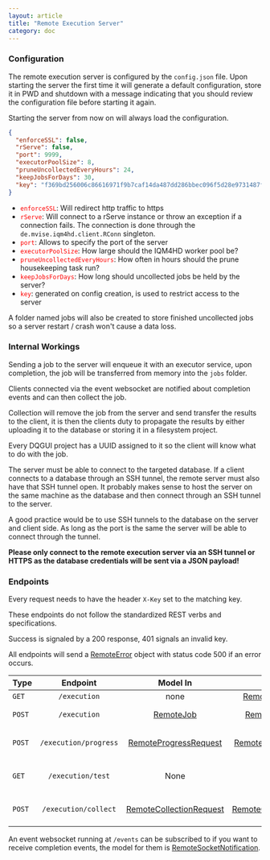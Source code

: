 ```yaml
---
layout: article
title: "Remote Execution Server"
category: doc
---
```


### Configuration

The remote execution server is configured by the `config.json` file. Upon starting the server the first time it will generate a default configuration, store it in PWD and shutdown with a message indicating that you should review the configuration file before starting it again.

Starting the server from now on will always load the configuration.

```json
{
  "enforceSSL": false,
  "rServe": false,
  "port": 9999,
  "executorPoolSize": 8,
  "pruneUncollectedEveryHours": 24, 
  "keepJobsForDays": 30,
  "key": "f369bd256006c86616971f9b7caf14da487dd286bbec096f5d28e9731487f4dc"
}
```

- <span style="color: red">`enforceSSL`</span>: Will redirect http traffic to https
- <span style="color: red">`rServe`</span>: Will connect to a rServe instance or throw an exception if a connection fails. The connection is done through the `de.mvise.iqm4hd.client.RConn` singleton.
- <span style="color: red">`port`</span>: Allows to specify the port of the server
- <span style="color: red">`executorPoolSize`</span>: How large should the IQM4HD worker pool be?
- <span style="color: red">`pruneUncollectedEveryHours`</span>: How often in hours should the prune housekeeping task run?
- <span style="color: red">`keepJobsForDays`</span>: How long should uncollected jobs be held by the server?
- <span style="color: red">`key`</span>: generated on config creation, is used to restrict access to the server

A folder named jobs will also be created to store finished uncollected jobs so a server restart / crash won't cause a data loss.

### Internal Workings

Sending a job to the server will enqueue it with an executor service, upon completion, the job will be transferred from memory into the `jobs` folder.

Clients connected via the event websocket are notified about completion events and can then collect the job.

Collection will remove the job from the server and send transfer the results to the client, it is then the clients duty to propagate the results by either uploading it to the database or storing it in a filesystem project.

Every DQGUI project has a UUID assigned to it so the client will know what to do with the job.

The server must be able to connect to the targeted database. If a client connects to a database through an SSH tunnel, the remote server must also have that SSH tunnel open. It probably makes sense to host the server on the same machine as the database and then connect through an SSH tunnel to the server.

A good practice would be to use SSH tunnels to the database on the server and client side. As long as the port is the same the server will be able to connect through the tunnel.

**Please only connect to the remote execution server via an SSH tunnel or HTTPS as the database credentials will be sent via a JSON payload!**

### Endpoints

Every request needs to have the header `X-Key` set to the matching key. 

These endpoints do not follow the standardized REST verbs and specifications.

Success is signaled by a 200 response, 401 signals an invalid key.

All endpoints will send a [RemoteError](../javaDocs/de/hshannover/dqgui/execution/model/remote/Remote.html) object with status code 500 if an error occurs.

| Type  | Endpoint  | Model In| Model Out | Description |
| ------------- |:-------------:|:-------------:|:-------------:|:-------------:|
|`GET`| `/execution`| none | [RemoteStatusReports](../javaDocs/de/hshannover/dqgui/execution/model/remote/RemoteStatusReports.html)|List all jobs|
|`POST`|`/execution`| [RemoteJob](../javaDocs/de/hshannover/dqgui/execution/model/remote/RemoteJob.html) | [RemoteStatusReport](../javaDocs/de/hshannover/dqgui/execution/model/remote/RemoteStatusReport.html) | Submit a job|
|`POST`|`/execution/progress`|[RemoteProgressRequest](../javaDocs/de/hshannover/dqgui/execution/model/remote/RemoteProgressRequest.html)|[RemoteProgressResponse](../javaDocs/de/hshannover/dqgui/execution/model/remote/RemoteProgressResponse.html)| Request log of running job|
|`GET`|`/execution/test`|None|None|Useless test endpoint|
|`POST`|`/execution/collect`|[RemoteCollectionRequest](../javaDocs/de/hshannover/dqgui/execution/model/remote/RemoteCollectionRequest.html)|[RemoteCollectionResponse](../javaDocs/de/hshannover/dqgui/execution/model/remote/RemoteCollectionResponse.html)|Collect finished job results|

<p></p>

An event websocket running at `/events` can be subscribed to if you want to receive completion events, the model for them is [RemoteSocketNotification](../javaDocs/de/hshannover/dqgui/execution/model/remote/RemoteSocketNotification.html).